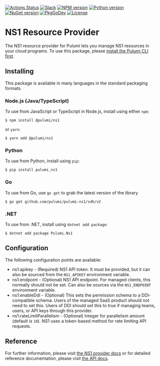 [![Actions Status](https://github.com/pulumi/pulumi-ns1/workflows/master/badge.svg)](https://github.com/pulumi/pulumi-ns1/actions)
[![Slack](http://www.pulumi.com/images/docs/badges/slack.svg)](https://slack.pulumi.com)
[![NPM version](https://badge.fury.io/js/%40pulumi%2Fns1.svg)](https://www.npmjs.com/package/@pulumi/ns1)
[![Python version](https://badge.fury.io/py/pulumi-ns1.svg)](https://pypi.org/project/pulumi-ns1)
[![NuGet version](https://badge.fury.io/nu/pulumi.ns1.svg)](https://badge.fury.io/nu/pulumi.ns1)
[![PkgGoDev](https://pkg.go.dev/badge/github.com/pulumi/pulumi-ns1/sdk/v2/go)](https://pkg.go.dev/github.com/pulumi/pulumi-ns1/sdk/v2/go)
[![License](https://img.shields.io/npm/l/%40pulumi%2Fpulumi.svg)](https://github.com/pulumi/pulumi-ns1/blob/master/LICENSE)

# NS1 Resource Provider

The NS1 resource provider for Pulumi lets you manage NS1
resources in your cloud programs. To use this package, please [install the
Pulumi CLI first](https://pulumi.io/).

## Installing

This package is available in many languages in the standard packaging formats.

### Node.js (Java/TypeScript)

To use from JavaScript or TypeScript in Node.js, install using either `npm`:

    $ npm install @pulumi/ns1

or `yarn`:

    $ yarn add @pulumi/ns1

### Python

To use from Python, install using `pip`:

    $ pip install pulumi_ns1

### Go

To use from Go, use `go get` to grab the latest version of the library

    $ go get github.com/pulumi/pulumi-ns1/sdk/v2

### .NET

To use from .NET, install using `dotnet add package`:

    $ dotnet add package Pulumi.Ns1

## Configuration

The following configuration points are available:

* ns1:apikey - (Required) NS1 API token. It must be provided, but it can also be sourced from the `NS1_APIKEY` 
  environment variable.
* ns1:endpoint - (Optional) NS1 API endpoint. For managed clients, this normally should not be set. Can also be sources
  via the `NS1_ENDPOINT` environment variable.
* ns1:enableDdi - (Optional) This sets the permission schema to a DDI-compatible schema. Users of the managed SaaS 
  product should not need to set this. Users of DDI should set this to true if managing teams, users, or API 
  keys through this provider.
* ns1:rateLimitParallelism - (Optional) Integer for parallelism amount (default is `10`). NS1 uses a token-based method
  for rate limiting API requests.

## Reference

For further information, please visit [the NS1 provider docs](https://www.pulumi.com/docs/intro/cloud-providers/ns1) 
or for detailed reference documentation, please visit [the API docs](https://www.pulumi.com/docs/reference/pkg/ns1).
